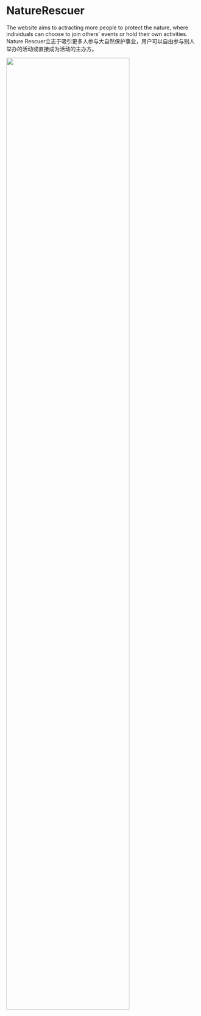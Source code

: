 # NatureRescuer

The website aims to actracting more people to protect the nature, where individuals can choose to join others' events or hold their own activities. <br/> 
Nature Rescuer立志于吸引更多人参与大自然保护事业，用户可以自由参与别人举办的活动或直接成为活动的主办方。 <br/>

<img src="nature.gif" style="width: 80%;">
